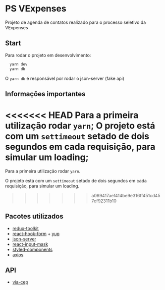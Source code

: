 # PS VExpenses

Projeto de agenda de contatos realizado para o processo seletivo da VExpenses

## Start

Para rodar o projeto em desenvolvimento:

```bash
  yarn dev
  yarn db
```

O `yarn db` é responsável por rodar o json-server (fake api)

## Informações importantes

<<<<<<< HEAD
Para a primeira utilização rodar `yarn`;
O projeto está com um `settimeout` setado de dois segundos em cada requisição, para simular um loading;
=======
Para a primeira utilização rodar `yarn`.

O projeto está com um `settimeout` setado de dois segundos em cada requisição, para simular um loading.
>>>>>>> a089417aef414be9e316ff451cd457ef92311b10

## Pacotes utilizados

- [redux-toolkit](https://redux-toolkit.js.org/)
- [react-hook-form](https://react-hook-form.com/) + [yup](https://github.com/jquense/yup)
- [json-server](https://github.com/typicode/json-server)
- [react-input-mask](https://github.com/sanniassin/react-input-mask)
- [styled-components](https://styled-components.com/)
- [axios](https://axios-http.com/ptbr/docs/intro)

## API

- [via-cep](https://viacep.com.br/)
